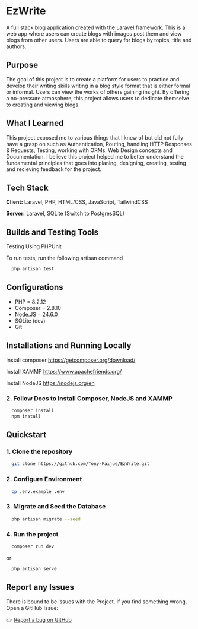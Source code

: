 # EzWrite

A full stack blog application created with the Laravel framework. This is a web app where users can create blogs with images post them and view blogs from other users. Users are able to query for blogs by topics, title and authors.

## Purpose

The goal of this project is to create a platform for users to practice and develop their writing skills writing in a blog style format that is either formal or informal. Users can view the works of others gaining insight. By offering a no-pressure atmosphere, this project allows users to dedicate themselve to creating and viewing blogs.

## What I Learned

This project exposed me to various things that I knew of but did not fully have a grasp on such as Authentication, Routing, handling HTTP Responses & Requests, Testing, working with ORMs, Web Design concepts and Documentation. I believe this project helped me to better understand the fundamental principles that goes into planing, designing, creating, testing and recieving feedback for the project.

## Tech Stack

**Client:** Laravel, PHP, HTML/CSS, JavaScript, TailwindCSS

**Server:** Laravel, SQLite (Switch to PostgresSQL)

## Builds and Testing Tools

Testing Using PHPUnit

To run tests, run the following artisan command

```bash
  php artisan test
```

## Configurations

-   PHP = 8.2.12
-   Composer = 2.8.10
-   Node.JS = 24.6.0
-   SQLite (dev)
-   Git

## Installations and Running Locally

Install composer
https://getcomposer.org/download/

Install XAMMP
https://www.apachefriends.org/

Install NodeJS
https://nodejs.org/en

### 2. Follow Docs to Install Composer, NodeJS and XAMMP

```bash
  composer install
  npm install
```

## Quickstart

### 1. Clone the repository

```bash
  git clone https://github.com/Tony-Faijue/EzWrite.git
```

### 2. Configure Environment

```bash
  cp .env.example .env
```

### 3. Migrate and Seed the Database

```bash
  php artisan migrate --seed
```

### 4. Run the project

```bash
  composer run dev
```

or

```bash
  php artisan serve
```

## Report any Issues

There is bound to be issues with the Project.
If you find something wrong, Open a GitHub Issue:

👉 [Report a bug on GitHub](https://github.com/Tony-Faijue/EzWrite/issues)
